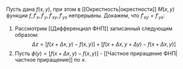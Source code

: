 Пусть дана $f(x,y)$, при этом в [[Окрестность|окрестности]] $M(x,y)$ функции $f, f'_x,f'_y, f'_{xy}, f'_{yx}$ непрерывны. Докажем, что $f'_{xy} = f'_{yx}$:
1. Рассмотрим [[Дифференциал ФНП]] записанный следующим образом: $$\Delta z= [f(x+\Delta x, y) - f(x,y)] + [f(x+\Delta x, y + \Delta y) - f(x+\Delta x,y)]$$
2. Пусть $\phi(y) = [f(x+\Delta x, y) - f(x,y)]$ - [[Частное приращение ФНП|частное приращение]] по $x$.